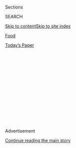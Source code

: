 <div id="app">

<div>

<div>

<div>

<div class="NYTAppHideMasthead css-1q2w90k e1suatyy0">

<div class="section css-ui9rw0 e1suatyy2">

<div class="css-eph4ug er09x8g0">

<div class="css-6n7j50">

</div>

<span class="css-1dv1kvn">Sections</span>

<div class="css-10488qs">

<span class="css-1dv1kvn">SEARCH</span>

</div>

[Skip to content](#site-content)[Skip to site
index](#site-index)

</div>

<div id="masthead-section-label" class="css-1wr3we4 eaxe0e00">

[Food](https://www.nytimes3xbfgragh.onion/section/food)

</div>

<div class="css-10698na e1huz5gh0">

</div>

</div>

<div id="masthead-bar-one" class="section hasLinks css-15hmgas e1csuq9d3">

<div class="css-uqyvli e1csuq9d0">

</div>

<div class="css-1uqjmks e1csuq9d1">

</div>

<div class="css-9e9ivx">

[](https://myaccount.nytimes3xbfgragh.onion/auth/login?response_type=cookie&client_id=vi)

</div>

<div class="css-1bvtpon e1csuq9d2">

[Today’s
Paper](https://www.nytimes3xbfgragh.onion/section/todayspaper)

</div>

</div>

</div>

</div>

<div data-aria-hidden="false">

<div id="site-content" data-role="main">

<div>

<div class="css-1aor85t" style="opacity:0.000000001;z-index:-1;visibility:hidden">

<div class="css-1hqnpie">

<div class="css-epjblv">

<span class="css-17xtcya">[Food](/section/food)</span><span class="css-x15j1o">|</span><span class="css-fwqvlz">Changing
Chefs, Gotham Bar and Grill Starts a New
Era</span>

</div>

<div class="css-k008qs">

<div class="css-1iwv8en">

<span class="css-18z7m18"></span>

<div>

</div>

</div>

<span class="css-1n6z4y">https://nyti.ms/2KCVF45</span>

<div class="css-1705lsu">

<div class="css-4xjgmj">

<div class="css-4skfbu" data-role="toolbar" data-aria-label="Social Media Share buttons, Save button, and Comments Panel with current comment count" data-testid="share-tools">

  - 
  - 
  - 
  - 
    
    <div class="css-6n7j50">
    
    </div>

  - 
  - 

</div>

</div>

</div>

</div>

</div>

</div>

<div class="css-13pd83m">

</div>

<div id="top-wrapper" class="css-1sy8kpn">

<div id="top-slug" class="css-l9onyx">

Advertisement

</div>

[Continue reading the main
story](#after-top)

<div class="ad top-wrapper" style="text-align:center;height:100%;display:block;min-height:250px">

<div id="top" class="place-ad" data-position="top" data-size-key="top">

</div>

</div>

<div id="after-top">

</div>

</div>

<div id="sponsor-wrapper" class="css-1hyfx7x">

<div id="sponsor-slug" class="css-19vbshk">

Supported by

</div>

[Continue reading the main
story](#after-sponsor)

<div id="sponsor" class="ad sponsor-wrapper" style="text-align:center;height:100%;display:block">

</div>

<div id="after-sponsor">

</div>

</div>

[Restaurant
Review](/column/restaurant-review "Restaurant Review")

<div class="css-1vkm6nb ehdk2mb0">

# Changing Chefs, Gotham Bar and Grill Starts a New Era

</div>

<div class="sizeMedium layoutHorizontal css-1ccaq62 ejvbdkh1">

[](https://www.nytimes3xbfgragh.onion/slideshow/2019/11/19/dining/gotham-bar-and-grill-nyc.html)

<div class="css-5nx6oe">

## A New York Classic Cleans the Slate

<div class="css-1xhl2m">

9 Photos

View Slide Show
<span class="css-t4350i">›</span>

</div>

</div>

<div class="css-79elbk">

<div class="css-hyytny">

</div>

![](https://static01.graylady3jvrrxbe.onion/images/2019/11/19/dining/19REST-GOTH-slide-FORF/19REST-GOTH-slide-FORF-articleLarge.jpg?quality=75&auto=webp&disable=upscale)

</div>

<div class="css-17ai7jg e15qwgfe0">

<span class="css-16f3y1r e13ogyst0">Daniel Krieger for The New York
Times</span>

</div>

</div>

<div class="css-170u9t6">

<div class="css-jh549l" data-testid="restaurant-review-header">

<div class="css-83hgbf">

  - Gotham Bar and Grill  
    **<span>NYT Critic's Pick</span>
    <span class="css-z4hz5">★★★</span>
    American
    $$$$
    <span>12 East 12th Street</span>
    212-620-4020

</div>

[Reserve a
Table](https://resy.com/cities/ny/gotham-bar-and-grill?utm_source=nyt&utm_medium=restoprofile&utm_campaign=affiliates&aff_id=c1fe784)

When you make a reservation at an independently reviewed restaurant
through our site, we earn an affiliate commission.

</div>

</div>

<div class="css-xt80pu e12qa4dv0">

<div class="css-18e8msd">

<div class="css-vp77d3 epjyd6m0">

<div class="css-1baulvz">

By [<span class="css-1baulvz last-byline" itemprop="name">Pete
Wells</span>](https://www.nytimes3xbfgragh.onion/by/pete-wells)

</div>

</div>

  - 
    
    <div class="css-ld3wwf e16638kd2">
    
    Nov. 19,
    2019
    
    </div>

  - 
    
    <div class="css-4xjgmj">
    
    <div class="css-d8bdto" data-role="toolbar" data-aria-label="Social Media Share buttons, Save button, and Comments Panel with current comment count" data-testid="share-tools">
    
      - 
      - 
      - 
      - 
        
        <div class="css-6n7j50">
        
        </div>
    
      - 
      - 
    
    </div>
    
    </div>

</div>

</div>

<div class="section meteredContent css-1r7ky0e" name="articleBody" itemprop="articleBody">

<div class="css-1fanzo5 StoryBodyCompanionColumn">

<div class="css-53u6y8">

Until this year, [Gotham Bar and
Grill](https://www.gothambarandgrill.com/) without Alfred Portale was as
hard to imagine as Cuba without at least one Castro. Mr. Portale was not
the first chef at Gotham, but he took the job so soon after the
restaurant opened in 1984, and kept doing it for so long, that when he
finally [left in
May](https://www.nytimes3xbfgragh.onion/2019/09/03/dining/nyc-restaurants-marc-forgione-alfred-portale.html)
his name and its name were almost inseparable.

It was Mr. Portale who lured Tom Valenti, Bill Telepan, Tom Colicchio
and Wylie Dufresne to work at Gotham early in their careers. Gotham’s
[first three-star review in The New York
Times](https://www.nytimes3xbfgragh.onion/1985/10/04/arts/resaturants.html),
from Bryan Miller in 1985? Mr. Portale was in charge. Its most recent
review, [three stars from Sam
Sifton](https://www.nytimes3xbfgragh.onion/2011/05/18/dining/reviews/gotham-bar-and-grill-nyc-restaurant-review.html)
in 2011? Mr. Portale was in charge. The three
[other](https://www.nytimes3xbfgragh.onion/1989/09/29/arts/restaurants-260589.html)
[Times](https://www.nytimes3xbfgragh.onion/1993/08/27/arts/restaurants-011693.html)
[reviews](https://www.nytimes3xbfgragh.onion/1996/02/23/arts/restaurants-063177.html)
in between? Always Mr. Portale. Always three stars, too.

Anyone following a long-running success like that has two choices. She
can try not to startle the horses by speaking softly and moving slowly.
Or she can get it over with and shoot the horses. [Victoria
Blamey](https://www.victoriablamey.com/), who was hired to [take over
for Mr.
Portale](https://www.nytimes3xbfgragh.onion/2019/07/23/dining/gotham-bar-and-grill-chef-victoria-blamey.html)
at Gotham Bar and Grill, shot the horses. In [an interview
published](https://www.nytimes3xbfgragh.onion/2019/09/03/dining/gotham-bar-and-grill-victoria-blamey.html)
in September, speaking of the architectural plating style Mr. Portale
was once known for, she said, “no one wants to see that right now.”

The next day she let loose with a menu that buried every one of her
predecessor’s dishes (here’s your hat, tuna tartare; what’s your hurry,
seafood salad?) under a heap of her own ideas. No question, Gotham Bar
and Grill is in the Blamey era now. Loyal customers are going to have to
get out or strap in.

</div>

</div>

<div class="css-1fanzo5 StoryBodyCompanionColumn">

<div class="css-53u6y8">

Ms. Blamey’s new menu is not self-consciously avant-garde, the way
[Atera’s tasting
menus](https://www.nytimes3xbfgragh.onion/2012/07/18/dining/reviews/atera-in-tribeca.html)
were when she was the sous-chef there, but it may be more original. It’s
certainly not like anything else around town. Her plating style is stark
— not aggressive, but a little severe and occasionally challenging. The
flavors aren’t like that, though. They’re deep and enveloping; they tend
to open and change in your mouth, and linger after you swallow, like
wine.

</div>

</div>

<div class="css-79elbk" data-testid="photoviewer-wrapper">

<div class="css-z3e15g" data-testid="photoviewer-wrapper-hidden">

</div>

<div class="css-1a48zt4 ehw59r15" data-testid="photoviewer-children">

![<span class="css-16f3y1r e13ogyst0" data-aria-hidden="true">Victoria
Blamey’s new menu includes scallop ceviche in corn broth, left front,
and tilefish with sea urchin and
squash.</span><span class="css-cnj6d5 e1z0qqy90" itemprop="copyrightHolder"><span class="css-1ly73wi e1tej78p0">Credit...</span><span>Daniel
Krieger for The New York
Times</span></span>](https://static01.graylady3jvrrxbe.onion/images/2019/11/19/dining/19rest-goth/merlin_164215971_73ed9ce1-01ec-4e59-8c1f-bdcf082bf02b-articleLarge.jpg?quality=75&auto=webp&disable=upscale)

</div>

</div>

<div class="css-1fanzo5 StoryBodyCompanionColumn">

<div class="css-53u6y8">

Take her ceviche. Normally, you know where you stand with a ceviche. You
know how the marinade will change the seafood, how the seafood’s juices
will knock the edge off the citrus and how the chile fits in.

The sea scallop ceviche at Gotham is a trickier character. The
splayed-open scallops sit in a pale yellow juice that tastes of corn,
first sweetly, like a fruit, and then not so sweetly. Then other things
enter the picture, smoke and citrus and chiles. The scallops taste like
scallops, so of course they’re wonderful, but they’ve also been rolled
in chile salt and each one has a pink dot of aged umeboshi paste in the
center. There is more to the story, including some charred baby corn
whose kernels are the size of poppy seeds, but it should be clear
already that you will need to hold on tight if you are going to follow
every twist and turn at Gotham.

As anyone knows who has eaten [the drippily sophisticated
burger](https://www.nytimes3xbfgragh.onion/2017/01/31/dining/chumleys-review-bar-west-village.html)
incorporating bone marrow and American cheese that she invented when she
was the chef at Chumley’s, Ms. Blamey has a way of using fat to
underline her points. Most of the time, this comes off as smart rather
than obvious. (With the burger, now available at Gotham’s long,
much-loved, pink-granite bar, it’s both.)

</div>

</div>

<div class="css-1fanzo5 StoryBodyCompanionColumn">

<div class="css-53u6y8">

Try the Baywater Sweet oysters farmed in the Hood Canal in Washington
State; they’re creamy enough to bring on a swoon, but instead of the
mignonette that might keep the fat in check, Ms. Blamey spoons a
cauliflower and white chocolate purée into each silvery shell. Half
vegetable and half candy, it even upstages the black pearls of caviar on
top.

Triangles of foie gras torchon under a translucent layer of
black-truffle jelly are really quite fluffy and rich, even by the
standards of foie gras torchons. So of course Ms. Blamey serves it with
butter — kombu butter, which goes so well with the warm kombu brioche.
If the city’s
[new](https://www.nytimes3xbfgragh.onion/2019/10/30/nyregion/foie-gras-ban-nyc.html)
[ban on foie
gras](https://www.nytimes3xbfgragh.onion/2019/10/30/nyregion/foie-gras-ban-nyc.html)
ever goes into effect, I already know one place where I’ll stop to say
goodbye.

While the torchon will not win Ms. Blamey many fans among the vegans,
the cabbage should. The warm, satiny leaves — she uses the caraflex
variety, tender and virtually ribless — are dressed with sugary brown
juice pressed from charred onions; golden pearls of fregola give the
dish the heft of a main course.

Although Ms. Blamey is quite clearly a cheerful carnivore, she turns
vegetables into compelling events. She amplifies the smokiness of creamy
charred Japanese eggplant with a lapsang souchong broth; her dal is made
with coconut milk, mustard seeds, fried curry leaves and the care a good
Indian cook would put into it. The legumes, though, are the dense,
creamy red peas long cultivated by Gullah rice farmers on the Sea
Islands of South Carolina and
Georgia.

</div>

</div>

<div class="css-79elbk" data-testid="photoviewer-wrapper">

<div class="css-z3e15g" data-testid="photoviewer-wrapper-hidden">

</div>

<div class="css-1a48zt4 ehw59r15" data-testid="photoviewer-children">

<div class="css-1xdhyk6 erfvjey0">

<span class="css-1ly73wi e1tej78p0">Image</span>

<div class="css-zjzyr8">

<div data-testid="lazyimage-container" style="height:257.77777777777777px">

</div>

</div>

</div>

<span class="css-16f3y1r e13ogyst0" data-aria-hidden="true">The
interior, a classic of 1980s design, was lightened and
brightened.</span><span class="css-cnj6d5 e1z0qqy90" itemprop="copyrightHolder"><span class="css-1ly73wi e1tej78p0">Credit...</span><span>Daniel
Krieger for The New York Times</span></span>

</div>

</div>

<div class="css-1fanzo5 StoryBodyCompanionColumn">

<div class="css-53u6y8">

The animals she does cook, and there are quite a few, are ones she
believes were sustainably raised or caught from healthy populations.
Tilefish, not popular enough yet to be overfished, is on the menu, under
a thick coral pelt of caramelized sea urchin from Maine. Oregon
Dungeness crab stewed with tomatoes and ají dulce peppers, a twist on an
abalone dish Ms. Blamey ate in Chile as a girl, is stuffed between
layers of puff pastry to make a cross between an empanada and pithivier.

Rabbit leg is braised in olive oil and an allium stock flavored with
charred fig leaves and seasoned with fish sauce. I learned that later
on, in a phone call with Ms. Blamey; at the time, I just knew that I’d
rarely had rabbit as rich or as sneakily packed with flavor. The rabbit
is served under black lentils. The lentils are augmented with chicken
fat.

</div>

</div>

<div class="css-1fanzo5 StoryBodyCompanionColumn">

<div class="css-53u6y8">

The owners and Ms. Blamey have said they want to entice younger diners
to give Gotham a try. Josh Lit, the wine director, does his part by
adding five pages of fashionably noninterventionist, sulfur-phobic
winemakers like Christian Tschida and [Frank
Cornelissen](https://www.nytimes3xbfgragh.onion/2016/08/31/dining/organic-wine-frank-cornelissen-sicily.html)
to a list that is already[as long as a
novella](https://static1.squarespace.com/static/5ca4ce5ae8ba4423cb55c088/t/5db72721f3cffa778791a022/1572284194223/winelist-186-393+%281%29.pdf).
There’s a whole page for [Joe Swick](https://www.swickwines.com/), a
young Oregonian who calls his chardonnay “Wyd? U up?” and his field
blend “Only Zuul,” a “Ghostbusters” reference that the list handily
decodes with the hashtag \#thereisnodana.

The interior may be a sticking point in the youth campaign; it hasn’t
kept up with the pace of change in the kitchen. The walls were freshly
painted and the lighting fine-tuned this summer before the new menu was
unwrapped, but Gotham is still a time capsule of postmodernist
restaurant design motifs from the 1980s, when vast loftlike spaces were
automatically exciting. There is still some drama left in the
theatrical, multilevel dining room; the parachute chandeliers that show
off how far away the ceilings are; and the plants from the garden that
press their leaves up against the back door as if they wanted to come
inside. But it’s not the kind of drama that translates well to
Instagram, and so far the new crowd looks a lot like the old crowd.

At first you might wonder why a pastry chef with more modern leanings
hasn’t been recruited. Then you eat [Ron
Paprocki](https://www.starchefs.com/cook/chefs/bio/ron-paprocki)’s
desserts and you stop wondering. Who would wish for vegetable ice
creams, shattered cakes and fermented fruit when we could be eating
sticks of pain perdu under a crunchy caramel shell, or near-levitating
soufflés made from the red flesh of Ruby Prince peaches?

Mr. Paprocki also makes what must be the greatest tarte Tatin in the
city, a ring of apples in a state of collapse on a Frisbee of puff
pastry stained with what always seems to be the right amount of burned
sugar. If somebody tries to tell you it needs to be updated, just laugh
and walk away.

*Follow* *[NYT Food on Twitter](https://twitter.com/nytfood)* *and*
*[NYT Cooking on Instagram](https://www.instagram.com/nytcooking/),*
*[Facebook](https://www.facebookcorewwwi.onion/nytcooking/),*
*[YouTube](https://www.youtube.com/nytcooking)* *and*
*[Pinterest](https://www.pinterest.com/nytcooking/).* *[Get regular
updates from NYT Cooking, with recipe suggestions, cooking tips and
shopping
advice](https://www.nytimes3xbfgragh.onion/newsletters/cooking).*

</div>

</div>

</div>

<div>

</div>

<div>

</div>

<div>

</div>

<div>

<div id="bottom-wrapper" class="css-1ede5it">

<div id="bottom-slug" class="css-l9onyx">

Advertisement

</div>

[Continue reading the main
story](#after-bottom)

<div id="bottom" class="ad bottom-wrapper" style="text-align:center;height:100%;display:block;min-height:90px">

</div>

<div id="after-bottom">

</div>

</div>

</div>

</div>

</div>

## Site Index

<div>

</div>

## Site Information Navigation

  - [© <span>2020</span> <span>The New York Times
    Company</span>](https://help.nytimes3xbfgragh.onion/hc/en-us/articles/115014792127-Copyright-notice)

<!-- end list -->

  - [NYTCo](https://www.nytco.com/)
  - [Contact
    Us](https://help.nytimes3xbfgragh.onion/hc/en-us/articles/115015385887-Contact-Us)
  - [Work with us](https://www.nytco.com/careers/)
  - [Advertise](https://nytmediakit.com/)
  - [T Brand Studio](http://www.tbrandstudio.com/)
  - [Your Ad
    Choices](https://www.nytimes3xbfgragh.onion/privacy/cookie-policy#how-do-i-manage-trackers)
  - [Privacy](https://www.nytimes3xbfgragh.onion/privacy)
  - [Terms of
    Service](https://help.nytimes3xbfgragh.onion/hc/en-us/articles/115014893428-Terms-of-service)
  - [Terms of
    Sale](https://help.nytimes3xbfgragh.onion/hc/en-us/articles/115014893968-Terms-of-sale)
  - [Site
    Map](https://spiderbites.nytimes3xbfgragh.onion)
  - [Help](https://help.nytimes3xbfgragh.onion/hc/en-us)
  - [Subscriptions](https://www.nytimes3xbfgragh.onion/subscription?campaignId=37WXW)

</div>

</div>

</div>

</div>
